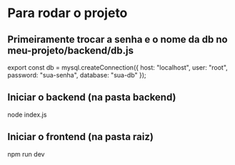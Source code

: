 # Para rodar o projeto

## Primeiramente trocar a senha e o nome da db no meu-projeto/backend/db.js

export const db = mysql.createConnection({
    host: "localhost",
    user: "root",
    password: "sua-senha",
    database: "sua-db"
});

## Iniciar o backend (na pasta backend)
node index.js

## Iniciar o frontend (na pasta raiz)
npm run dev

